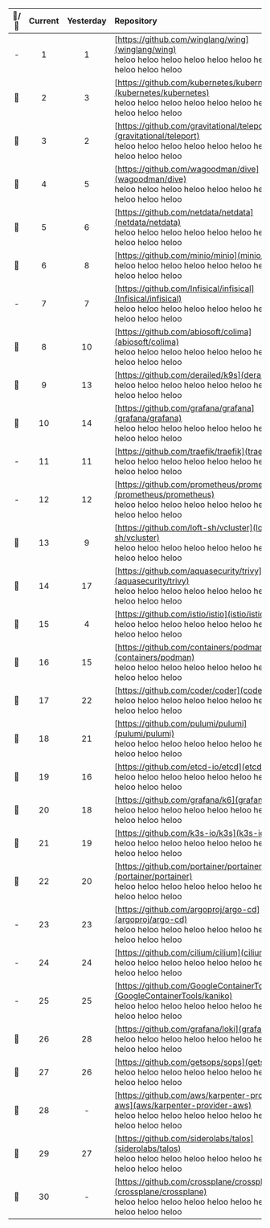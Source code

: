 <div align="center">

|🔼/🔽|Current|Yesterday|Repository|Stars|
|:---:|:---:|:---:|:---|:---:|
|-|1|1|[https://github.com/winglang/wing](winglang/wing)<br/>heloo heloo heloo heloo heloo heloo heloo heloo heloo heloo heloo |+428|
|🔼|2|3|[https://github.com/kubernetes/kubernetes](kubernetes/kubernetes)<br/>heloo heloo heloo heloo heloo heloo heloo heloo heloo heloo heloo |+192|
|🔽|3|2|[https://github.com/gravitational/teleport](gravitational/teleport)<br/>heloo heloo heloo heloo heloo heloo heloo heloo heloo heloo heloo |+160|
|🔼|4|5|[https://github.com/wagoodman/dive](wagoodman/dive)<br/>heloo heloo heloo heloo heloo heloo heloo heloo heloo heloo heloo |+142|
|🔼|5|6|[https://github.com/netdata/netdata](netdata/netdata)<br/>heloo heloo heloo heloo heloo heloo heloo heloo heloo heloo heloo |+138|
|🔼|6|8|[https://github.com/minio/minio](minio/minio)<br/>heloo heloo heloo heloo heloo heloo heloo heloo heloo heloo heloo |+128|
|-|7|7|[https://github.com/Infisical/infisical](Infisical/infisical)<br/>heloo heloo heloo heloo heloo heloo heloo heloo heloo heloo heloo |+119|
|🔼|8|10|[https://github.com/abiosoft/colima](abiosoft/colima)<br/>heloo heloo heloo heloo heloo heloo heloo heloo heloo heloo heloo |+118|
|🔼|9|13|[https://github.com/derailed/k9s](derailed/k9s)<br/>heloo heloo heloo heloo heloo heloo heloo heloo heloo heloo heloo |+104|
|🔼|10|14|[https://github.com/grafana/grafana](grafana/grafana)<br/>heloo heloo heloo heloo heloo heloo heloo heloo heloo heloo heloo |+102|
|-|11|11|[https://github.com/traefik/traefik](traefik/traefik)<br/>heloo heloo heloo heloo heloo heloo heloo heloo heloo heloo heloo |+99|
|-|12|12|[https://github.com/prometheus/prometheus](prometheus/prometheus)<br/>heloo heloo heloo heloo heloo heloo heloo heloo heloo heloo heloo |+99|
|🔽|13|9|[https://github.com/loft-sh/vcluster](loft-sh/vcluster)<br/>heloo heloo heloo heloo heloo heloo heloo heloo heloo heloo heloo |+96|
|🔼|14|17|[https://github.com/aquasecurity/trivy](aquasecurity/trivy)<br/>heloo heloo heloo heloo heloo heloo heloo heloo heloo heloo heloo |+91|
|🔽|15|4|[https://github.com/istio/istio](istio/istio)<br/>heloo heloo heloo heloo heloo heloo heloo heloo heloo heloo heloo |+90|
|🔽|16|15|[https://github.com/containers/podman](containers/podman)<br/>heloo heloo heloo heloo heloo heloo heloo heloo heloo heloo heloo |+88|
|🔼|17|22|[https://github.com/coder/coder](coder/coder)<br/>heloo heloo heloo heloo heloo heloo heloo heloo heloo heloo heloo |+81|
|🔼|18|21|[https://github.com/pulumi/pulumi](pulumi/pulumi)<br/>heloo heloo heloo heloo heloo heloo heloo heloo heloo heloo heloo |+80|
|🔽|19|16|[https://github.com/etcd-io/etcd](etcd-io/etcd)<br/>heloo heloo heloo heloo heloo heloo heloo heloo heloo heloo heloo |+73|
|🔽|20|18|[https://github.com/grafana/k6](grafana/k6)<br/>heloo heloo heloo heloo heloo heloo heloo heloo heloo heloo heloo |+70|
|🔽|21|19|[https://github.com/k3s-io/k3s](k3s-io/k3s)<br/>heloo heloo heloo heloo heloo heloo heloo heloo heloo heloo heloo |+67|
|🔽|22|20|[https://github.com/portainer/portainer](portainer/portainer)<br/>heloo heloo heloo heloo heloo heloo heloo heloo heloo heloo heloo |+66|
|-|23|23|[https://github.com/argoproj/argo-cd](argoproj/argo-cd)<br/>heloo heloo heloo heloo heloo heloo heloo heloo heloo heloo heloo |+61|
|-|24|24|[https://github.com/cilium/cilium](cilium/cilium)<br/>heloo heloo heloo heloo heloo heloo heloo heloo heloo heloo heloo |+59|
|-|25|25|[https://github.com/GoogleContainerTools/kaniko](GoogleContainerTools/kaniko)<br/>heloo heloo heloo heloo heloo heloo heloo heloo heloo heloo heloo |+58|
|🔼|26|28|[https://github.com/grafana/loki](grafana/loki)<br/>heloo heloo heloo heloo heloo heloo heloo heloo heloo heloo heloo |+55|
|🔽|27|26|[https://github.com/getsops/sops](getsops/sops)<br/>heloo heloo heloo heloo heloo heloo heloo heloo heloo heloo heloo |+55|
|🔽|28|-|[https://github.com/aws/karpenter-provider-aws](aws/karpenter-provider-aws)<br/>heloo heloo heloo heloo heloo heloo heloo heloo heloo heloo heloo |+53|
|🔽|29|27|[https://github.com/siderolabs/talos](siderolabs/talos)<br/>heloo heloo heloo heloo heloo heloo heloo heloo heloo heloo heloo |+48|
|🔽|30|-|[https://github.com/crossplane/crossplane](crossplane/crossplane)<br/>heloo heloo heloo heloo heloo heloo heloo heloo heloo heloo heloo |+48|


<div>

